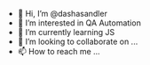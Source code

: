 - 👋 Hi, I’m @dashasandler
- 👀 I’m interested in QA Automation
- 🌱 I’m currently learning JS
- 💞️ I’m looking to collaborate on ...
- 📫 How to reach me ...

<!---
dashasandler/dashasandler is a ✨ special ✨ repository because its `README.md` (this file) appears on your GitHub profile.
You can click the Preview link to take a look at your changes.
--->
